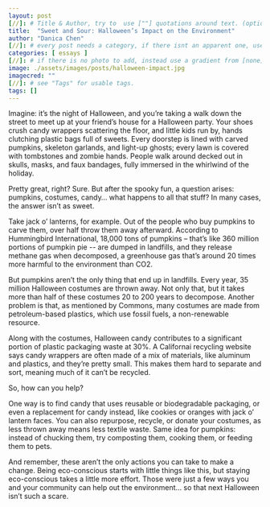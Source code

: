 ```yaml
---
layout: post
[//]: # Title & Author, try to  use [""] quotations around text. (optional, just formality).
title:  "Sweet and Sour: Halloween’s Impact on the Environment"
author: "Danica Chen"
[//]: # every post needs a category, if there isnt an apparent one, use [misc].
categories: [ essays ]
[//]: # if there is no photo to add, instead use a gradient from [none] folder by picking a number from 1-10. (all gradients are .jpg)
image: ./assets/images/posts/halloween-impact.jpg
imagecred: ""
[//]: # see "Tags" for usable tags.
tags: []
---
```

Imagine: it’s the night of Halloween, and you’re taking a walk down the street to meet up at your friend’s house for a Halloween party. Your shoes crush candy wrappers scattering the floor, and little kids run by, hands clutching plastic bags full of sweets. Every doorstep is lined with carved pumpkins, skeleton garlands, and light-up ghosts; every lawn is covered with tombstones and zombie hands. People walk around decked out in skulls, masks, and faux bandages, fully immersed in the whirlwind of the holiday. 

Pretty great, right? Sure. But after the spooky fun, a question arises: pumpkins, costumes, candy… what happens to all that stuff? In many cases, the answer isn’t as sweet.

Take jack o’ lanterns, for example. Out of the people who buy pumpkins to carve them, over half throw them away afterward. According to Hummingbird International, 18,000 tons of pumpkins – that’s like 360 million portions of pumpkin pie -- are dumped in landfills, and they release methane gas when decomposed, a greenhouse gas that’s around 20 times more harmful to the environment than CO2.

But pumpkins aren’t the only thing that end up in landfills. Every year, 35 million Halloween costumes are thrown away. Not only that, but it takes more than half of these costumes 20 to 200 years to decompose. Another problem is that, as mentioned by Commons, many costumes are made from petroleum-based plastics, which use fossil fuels, a non-renewable resource.

Along with the costumes, Halloween candy contributes to a significant portion of plastic packaging waste at 30%.  A Californai  recycling website says candy wrappers are often made of a mix of materials, like aluminum and plastics, and they’re pretty small. This makes them hard to separate and sort, meaning much of it can’t be recycled.

So, how can you help?

One way is to find candy that uses reusable or biodegradable packaging, or even a replacement for candy instead, like cookies or oranges with jack o’ lantern faces. You can also repurpose, recycle, or donate your costumes, as less thrown away means less textile waste. Same idea for pumpkins: instead of chucking them, try composting them, cooking them, or feeding them to pets.

And remember, these aren’t the only actions you can take to make a change. Being eco-conscious starts with little things like this, but staying eco-conscious takes a little more effort. Those were just a few ways you and your community can help out the environment… so that next Halloween isn’t such a scare.